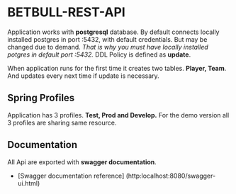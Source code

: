 # BETBULL-REST-API

Application works with **postgresql** database. 
By default connects locally installed postgres in port :5432,
with default credentials. But may be changed due to demand.
_That is why you must have locally installed potgres in default port :5432._
DDL Policy is defined as **update**.

When application runs for the first time it creates
two tables. **Player, Team**. And updates every next time
if update is necessary.

## Spring Profiles

Application has 3 profiles. **Test, Prod and Develop.**
For the demo version all 3 profiles are sharing
same resource.


## Documentation

All Api are exported with **swagger documentation**.

* [Swagger documentation reference] (http:localhost:8080/swagger-ui.html)


 




